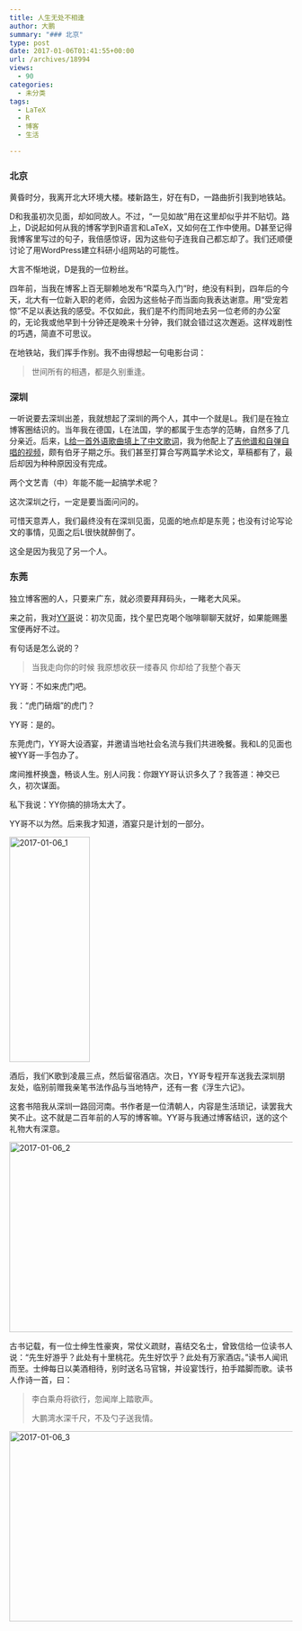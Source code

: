 ```yaml
---
title: 人生无处不相逢
author: 大鹏
summary: "### 北京"
type: post
date: 2017-01-06T01:41:55+00:00
url: /archives/18994
views:
  - 90
categories:
  - 未分类
tags:
  - LaTeX
  - R
  - 博客
  - 生活

---
```

### 北京

黄昏时分，我离开北大环境大楼。楼新路生，好在有D，一路曲折引我到地铁站。

D和我虽初次见面，却如同故人。不过，“一见如故”用在这里却似乎并不贴切。路上，D说起如何从我的博客学到R语言和LaTeX，又如何在工作中使用。D甚至记得我博客里写过的句子，我倍感惊讶，因为这些句子连我自己都忘却了。我们还顺便讨论了用WordPress建立科研小组网站的可能性。

大言不惭地说，D是我的一位粉丝。

四年前，当我在博客上百无聊赖地发布“R菜鸟入门”时，绝没有料到，四年后的今天，北大有一位新入职的老师，会因为这些帖子而当面向我表达谢意。用“受宠若惊”不足以表达我的感受。不仅如此，我们是不约而同地去另一位老师的办公室的，无论我或他早到十分钟还是晚来十分钟，我们就会错过这次邂逅。这样戏剧性的巧遇，简直不可思议。

在地铁站，我们挥手作别。我不由得想起一句电影台词：

> 世间所有的相遇，都是久别重逢。

### 深圳

一听说要去深圳出差，我就想起了深圳的两个人，其中一个就是L。我们是在独立博客圈结识的。当年我在德国，L在法国，学的都属于生态学的范畴，自然多了几分亲近。后来，[L给一首外语歌曲填上了中文歌词][1]，我为他配上了[吉他谱和自弹自唱的视频][2]，颇有伯牙子期之乐。我们甚至打算合写两篇学术论文，草稿都有了，最后却因为种种原因没有完成。

两个文艺青（中）年能不能一起搞学术呢？

这次深圳之行，一定是要当面问问的。

可惜天意弄人，我们最终没有在深圳见面，见面的地点却是东莞；也没有讨论写论文的事情，见面之后L很快就醉倒了。

这全是因为我见了另一个人。

### 东莞

独立博客圈的人，只要来广东，就必须要拜拜码头，一睹老大风采。

来之前，我对[YY哥][3]说：初次见面，找个星巴克喝个咖啡聊聊天就好，如果能赐墨宝便再好不过。

有句话是怎么说的？

> 当我走向你的时候 我原想收获一缕春风 你却给了我整个春天

YY哥：不如来虎门吧。

我：“虎门硝烟”的虎门？

YY哥：是的。

东莞虎门，YY哥大设酒宴，并邀请当地社会名流与我们共进晚餐。我和L的见面也被YY哥一手包办了。

席间推杯换盏，畅谈人生。别人问我：你跟YY哥认识多久了？我答道：神交已久，初次谋面。

私下我说：YY你搞的排场太大了。

YY哥不以为然。后来我才知道，酒宴只是计划的一部分。

[<img src="http://pzhao.org/wp-content/uploads/2017/01/2017-01-06_1.jpg" alt="2017-01-06_1" width="143" height="400" class="alignnone size-full wp-image-18997" srcset="http://pzhao.org/wp-content/uploads/2017/01/2017-01-06_1.jpg 143w, http://pzhao.org/wp-content/uploads/2017/01/2017-01-06_1-107x300.jpg 107w" sizes="(max-width: 143px) 100vw, 143px" />][4]

酒后，我们K歌到凌晨三点，然后留宿酒店。次日，YY哥专程开车送我去深圳朋友处，临别前赠我亲笔书法作品与当地特产，还有一套《浮生六记》。

这套书陪我从深圳一路回河南。书作者是一位清朝人，内容是生活琐记，读罢我大笑不止。这不就是二百年前的人写的博客嘛。YY哥与我通过博客结识，送的这个礼物大有深意。

[<img src="http://pzhao.org/wp-content/uploads/2017/01/2017-01-06_2.jpg" alt="2017-01-06_2" width="600" height="338" class="alignnone size-full wp-image-18998" srcset="http://pzhao.org/wp-content/uploads/2017/01/2017-01-06_2.jpg 600w, http://pzhao.org/wp-content/uploads/2017/01/2017-01-06_2-300x169.jpg 300w" sizes="(max-width: 600px) 100vw, 600px" />][5]

古书记载，有一位士绅生性豪爽，常仗义疏财，喜结交名士，曾致信给一位读书人说：“先生好游乎？此处有十里桃花。先生好饮乎？此处有万家酒店。”读书人闻讯而至。士绅每日以美酒相待，别时送名马官锦，并设宴饯行，拍手踏脚而歌。读书人作诗一首，曰：

> 李白乘舟将欲行，忽闻岸上踏歌声。
> 
> 大鹏湾水深千尺，不及勺子送我情。

[<img src="http://pzhao.org/wp-content/uploads/2017/01/2017-01-06_3.jpg" alt="2017-01-06_3" width="600" height="338" class="alignnone size-full wp-image-18999" srcset="http://pzhao.org/wp-content/uploads/2017/01/2017-01-06_3.jpg 600w, http://pzhao.org/wp-content/uploads/2017/01/2017-01-06_3-300x169.jpg 300w" sizes="(max-width: 600px) 100vw, 600px" />][6]

 [1]: http://yangliufr.com/lyric-i-love-you-by-yang-liu
 [2]: http://pzhao.org/archives/17097
 [3]: https://chenghouwen.com/archives/38120
 [4]: http://pzhao.org/wp-content/uploads/2017/01/2017-01-06_1.jpg
 [5]: http://pzhao.org/wp-content/uploads/2017/01/2017-01-06_2.jpg
 [6]: http://pzhao.org/wp-content/uploads/2017/01/2017-01-06_3.jpg
